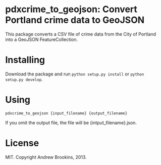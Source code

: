 # pdxcrime_to_geojson: Convert Portland crime data to GeoJSON

This package converts a CSV file of crime data from the City of Portland into a
GeoJSON FeatureCollection.

# Installing

Download the package and run `python setup.py install` or `python setup.py develop`.

# Using

    pdxcrime_to_geojson {input_filename} {output_filename}
  
If you omit the output file, the file will be {intput_filename}.json.

# License

MIT.
Copyright Andrew Brookins, 2013.
